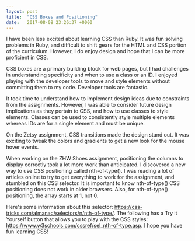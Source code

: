```yaml
---
layout: post
title:  "CSS Boxes and Positioning"
date:   2017-08-08 23:26:37 +0000
---
```



I have been less excited about learning CSS than Ruby. It was fun solving problems in Ruby, and difficult to shift gears for the HTML and CSS portion of the curriculum. However, I do enjoy design and hope that I can be more proficient in CSS.

CSS boxes are a primary building block for web pages, but I had challenges in understanding specificity and when to use a class or an ID. I enjoyed playing with the developer tools to move and style elements without committing them to my code. Developer tools are fantastic.

It took time to understand how to implement design ideas due to constraints from the assignments. However, I was able to consider future design implications as they pertain to CSS, and how to use classes to style elements. Classes can be used to consistently style multiple elements whereas IDs are for a single element and must be unique.

On the Zetsy assignment, CSS transitions made the design stand out. It was exciting to tweak the colors and gradients to get a new look for the mouse hover events. 

When working on the ZHW Shoes assignment, positioning the columns to display correctly took a lot more work than anticipated. I discovered a new way to use CSS positioning called nth-of-type(). I was reading a lot of articles online to try to get everything to work for the assignment, and stumbled on this CSS selector. It is important to know nth-of-type() CSS positioning does not work in older browsers. Also, for nth-of-type() positioning, the array starts at 1, not 0. 

Here's some information about this selector: https://css-tricks.com/almanac/selectors/n/nth-of-type/. The following has a Try it Yourself button that allows you to play with the CSS styles:  https://www.w3schools.com/cssref/sel_nth-of-type.asp. I hope you have fun learning CSS!


